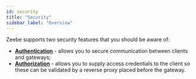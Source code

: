 ```yaml
---
id: security
title: "Security"
sidebar_label: "Overview"
---
```


Zeebe supports two security features that you should be aware of:

- **[Authentication](authentication.md)** - allows you to secure communication between clients and gateways;
- **[Authorization](authorization.md)** - allows you to supply access credentials to the client so these can be validated by a reverse proxy placed before the gateway.
